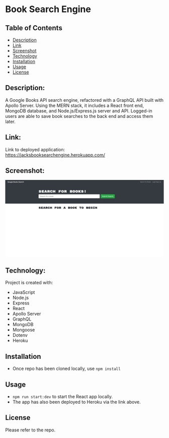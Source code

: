 # Book Search Engine

## Table of Contents

- [Description](#Description)
- [Link](#Link)
- [Screenshot](#Screenshot)
- [Technology](#Technology)
- [Installation](#Installation)
- [Usage](#Usage)
- [License](#License)

## Description:

A Google Books API search engine, refactored with a GraphQL API built with Apollo Server. Using the MERN stack, it includes a React front end, MongoDB database, and Node.js/Express.js server and API. Logged-in users are able to save book searches to the back end and access them later.

## Link:

Link to deployed application: https://jacksbooksearchengine.herokuapp.com/

## Screenshot:

![Project Screenshot](/img/Screenshot.jpg "Book Search Engine")

## Technology:

Project is created with:

- JavaScript
- Node.js
- Express
- React
- Apollo Server
- GraphQL
- MongoDB
- Mongoose
- Dotenv
- Heroku

## Installation

- Once repo has been cloned locally, use `npm install`

## Usage

- `npm run start:dev` to start the React app locally.
- The app has also been deployed to Heroku via the link above.

## License

Please refer to the repo.